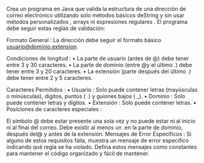 Crea un programa en Java que valida la estructura de una dirección de correo electrónico utilizando solo métodos básicos deString
y sin usar métodos personalizados , arrays ni expresiones regulares . El programa debe seguir estas reglas de validación:

Formato General : La dirección debe seguir el formato básico usuario@dominio.extension.

Condiciones de longitud :
• La parte de usuario (antes de @) debe tener entre 3 y 30 caracteres.
• La parte de dominio (entre @y el último .) debe tener entre 3 y 20 caracteres.
• La extensión (parte después del último .) debe tener entre 2 y 5 caracteres.

Caracteres Permitidos :
• Usuario : Solo puede contener letras (mayúsculas o minúsculas), dígitos, puntos ( .) y guiones bajos ( _).
• Dominio : Solo puede contener letras y dígitos.
• Extensión : Solo puede contener letras.
• Posiciones de caracteres especiales :

El símbolo @ debe estar presente una sola vez y no puede estar ni al inicio ni al final del correo.
Debe existir al menos un .en la parte de dominio, después del@ y antes de la extensión.
Mensajes de Error Específicos : Si alguno de estos requisitos falla, muestra un mensaje de error específico indicando qué regla se
ha violado. Defina estos mensajes como constantes para mantener el código organizado y fácil de mantener.
